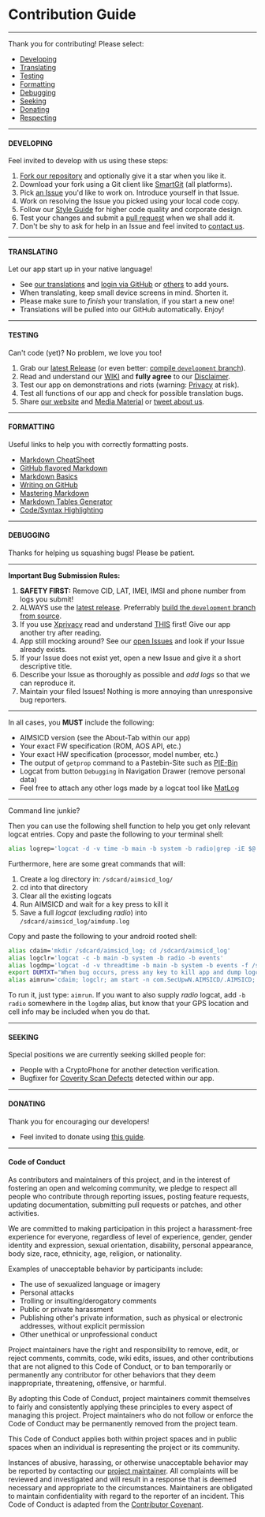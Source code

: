# Contribution Guide
--------------------

Thank you for contributing! Please select:

* [Developing](https://github.com/SecUpwN/Android-IMSI-Catcher-Detector/blob/development/.github/CONTRIBUTING.md#developing)
* [Translating](https://github.com/SecUpwN/Android-IMSI-Catcher-Detector/blob/development/.github/CONTRIBUTING.md#translating)
* [Testing](https://github.com/SecUpwN/Android-IMSI-Catcher-Detector/blob/development/.github/CONTRIBUTING.md#testing)
* [Formatting](https://github.com/SecUpwN/Android-IMSI-Catcher-Detector/blob/development/.github/CONTRIBUTING.md#formatting)
* [Debugging](https://github.com/SecUpwN/Android-IMSI-Catcher-Detector/blob/development/.github/CONTRIBUTING.md#debugging)
* [Seeking](https://github.com/SecUpwN/Android-IMSI-Catcher-Detector/blob/development/.github/CONTRIBUTING.md#seeking)
* [Donating](https://github.com/SecUpwN/Android-IMSI-Catcher-Detector/blob/development/.github/CONTRIBUTING.md#donating)
* [Respecting](https://github.com/SecUpwN/Android-IMSI-Catcher-Detector/blob/development/.github/CONTRIBUTING.md#code-of-conduct)

---

#### DEVELOPING

Feel invited to develop with us using these steps:

1. [Fork our repository](https://help.github.com/articles/fork-a-repo/) and optionally give it a star when you like it.
2. Download your fork using a Git client like [SmartGit](http://www.syntevo.com/smartgit/) (all platforms).
3. Pick [an Issue](https://github.com/SecUpwN/Android-IMSI-Catcher-Detector/issues) you'd like to work on. Introduce yourself in that Issue.
4. Work on resolving the Issue you picked using your local code copy.
5. Follow our [Style Guide](https://github.com/SecUpwN/Android-IMSI-Catcher-Detector/wiki/Style-Guide) for higher code quality and corporate design.
6. Test your changes and submit a [pull request](https://help.github.com/articles/using-pull-requests/) when we shall add it.
7. Don't be shy to ask for help in an Issue and feel invited to [contact us](https://github.com/SecUpwN/Android-IMSI-Catcher-Detector/wiki/Contact).

---

#### TRANSLATING

Let our app start up in your native language!

* See [our translations](https://hosted.weblate.org/projects/aimsicd/strings/) and [login via GitHub](https://hosted.weblate.org/accounts/login/github/?next=/projects/aimsicd/strings/) or [others](https://hosted.weblate.org/accounts/login/?next=/projects/aimsicd/strings/) to add yours.
* When translating, keep small device screens in mind. Shorten it.
* Please make sure to *finish* your translation, if you start a new one!
* Translations will be pulled into our GitHub automatically. Enjoy!

---

#### TESTING

Can't code (yet)? No problem, we love you too!

1. Grab our [latest Release](https://github.com/SecUpwN/Android-IMSI-Catcher-Detector/releases) (or even better: [compile `development` branch](https://github.com/SecUpwN/Android-IMSI-Catcher-Detector/tree/development)).
2. Read and understand our [WIKI](https://github.com/SecUpwN/Android-IMSI-Catcher-Detector/wiki) and **fully agree** to our [Disclaimer](https://github.com/SecUpwN/Android-IMSI-Catcher-Detector/blob/master/DISCLAIMER).
3. Test our app on demonstrations and riots (warning: [Privacy](https://github.com/SecUpwN/Android-IMSI-Catcher-Detector/wiki/Privacy/) at risk). 
4. Test all functions of our app and check for possible translation bugs.
5. Share [our website](https://secupwn.github.io/Android-IMSI-Catcher-Detector) and [Media Material](https://github.com/SecUpwN/Android-IMSI-Catcher-Detector/wiki/Media-Material) or [tweet about us](https://twitter.com/AIMSICD).

---

#### FORMATTING

Useful links to help you with correctly formatting posts.

* [Markdown CheatSheet](https://github.com/adam-p/markdown-here/wiki/Markdown-Cheatsheet)
* [GitHub flavored Markdown](https://help.github.com/articles/github-flavored-markdown)
* [Markdown Basics](https://help.github.com/articles/markdown-basics)
* [Writing on GitHub](https://help.github.com/articles/writing-on-github)
* [Mastering Markdown](https://guides.github.com/features/mastering-markdown/)
* [Markdown Tables Generator](http://www.tablesgenerator.com/markdown_tables)
* [Code/Syntax Highlighting](https://github.com/github/linguist/blob/master/lib/linguist/languages.yml)

---

#### DEBUGGING

Thanks for helping us squashing bugs! Please be patient.

---
**Important Bug Submission Rules:**

1. **SAFETY FIRST:** Remove CID, LAT, IMEI, IMSI and phone number from logs you submit!
2. ALWAYS use the [latest release](https://github.com/SecUpwN/Android-IMSI-Catcher-Detector/releases). Preferrably  [build the `development` branch from source](https://github.com/SecUpwN/Android-IMSI-Catcher-Detector/wiki/Building).
3. If you use [Xprivacy](https://github.com/M66B/XPrivacy) read and understand [THIS](https://github.com/SecUpwN/Android-IMSI-Catcher-Detector/wiki/Permissions) first! Give our app another try after reading.
4. App still mocking around? See our [open Issues](https://github.com/SecUpwN/Android-IMSI-Catcher-Detector/issues) and look if your Issue already exists.
5. If your Issue does not exist yet, open a new Issue and give it a short descriptive title.
6. Describe your Issue as thoroughly as possible and *add logs* so that we can reproduce it.
8. Maintain your filed Issues! Nothing is more annoying than unresponsive bug reporters.

---

In all cases, you **MUST** include the following:

* AIMSICD version (see the About-Tab within our app)
* Your exact FW specification (ROM, AOS API, etc.)
* Your exact HW specification (processor, model number, etc.)
* The output of `getprop` command to a Pastebin-Site such as [PIE-Bin](https://defuse.ca/pastebin.htm)
* Logcat from button `Debugging` in Navigation Drawer (remove personal data)
* Feel free to attach any other logs made by a logcat tool like [MatLog](https://github.com/plusCubed/matlog)

---

Command line junkie?

Then you can use the following shell function to help you get only relevant logcat entries. Copy and paste the following to your terminal shell:

```bash
alias logrep='logcat -d -v time -b main -b system -b radio|grep -iE $@'
```

Furthermore, here are some great commands that will:

 1. Create a log directory in: `/sdcard/aimsicd_log/`
 2. cd into that directory 
 3. Clear all the existing logcats
 4. Run AIMSICD and wait for a key press to kill it
 5. Save a full *logcat* (excluding *radio*) into `/sdcard/aimsicd_log/aimdump.log`

Copy and paste the following to your android rooted shell:
  
```bash
alias cdaim='mkdir /sdcard/aimsicd_log; cd /sdcard/aimsicd_log'
alias logclr='logcat -c -b main -b system -b radio -b events' 
alias logdmp='logcat -d -v threadtime -b main -b system -b events -f /sdcard/aimsicd_log/aimdump.log'
export DUMTXT="When bug occurs, press any key to kill app and dump logcat to file..."
alias aimrun='cdaim; logclr; am start -n com.SecUpwN.AIMSICD/.AIMSICD; read dummy?"${DUMTXT}"; am force-stop com.SecUpwN.AIMSICD; logdmp;'
```
To run it, just type: `aimrun`.
If you want to also supply *radio* logcat, add `-b radio` somewhere in the `logdmp` alias, but know that your GPS location and cell info may be included when you do that.

---

#### SEEKING

Special positions we are currently seeking skilled people for:

* People with a CryptoPhone for another detection verification.
* Bugfixer for [Coverity Scan Defects](https://scan.coverity.com/projects/3346) detected within our app.

---

#### DONATING

Thank you for encouraging our developers!

* Feel invited to donate using [this guide](https://github.com/SecUpwN/Android-IMSI-Catcher-Detector/wiki/Donations).

---

#### Code of Conduct

As contributors and maintainers of this project, and in the interest of fostering an open and welcoming community, we pledge to respect all people who contribute through reporting issues, posting feature requests, updating documentation, submitting pull requests or patches, and other activities.

We are committed to making participation in this project a harassment-free experience for everyone, regardless of level of experience, gender, gender identity and expression, sexual orientation, disability, personal appearance, body size, race, ethnicity, age, religion, or nationality.

Examples of unacceptable behavior by participants include:

* The use of sexualized language or imagery
* Personal attacks
* Trolling or insulting/derogatory comments
* Public or private harassment
* Publishing other's private information, such as physical or electronic addresses, without explicit permission
* Other unethical or unprofessional conduct

Project maintainers have the right and responsibility to remove, edit, or reject comments, commits, code, wiki edits, issues, and other contributions that are not aligned to this Code of Conduct, or to ban temporarily or permanently any contributor for other behaviors that they deem inappropriate, threatening, offensive, or harmful.

By adopting this Code of Conduct, project maintainers commit themselves to fairly and consistently applying these principles to every aspect of managing this project. Project maintainers who do not follow or enforce the Code of Conduct may be permanently removed from the project team.

This Code of Conduct applies both within project spaces and in public spaces when an individual is representing the project or its community.

Instances of abusive, harassing, or otherwise unacceptable behavior may be reported by contacting our [project maintainer](https://github.com/SecUpwN). All complaints will be reviewed and investigated and will result in a response that is deemed necessary and appropriate to the circumstances. Maintainers are obligated to maintain confidentiality with regard to the reporter of an incident. This Code of Conduct is adapted from the [Contributor Covenant](https://github.com/ContributorCovenant/contributor_covenant).
